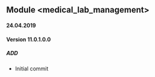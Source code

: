 ## Module <medical_lab_management>

#### 24.04.2019
#### Version 11.0.1.0.0
##### ADD
- Initial commit
